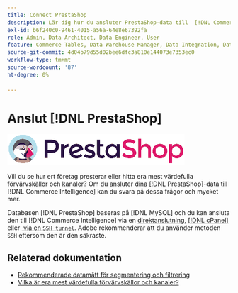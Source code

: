 ```yaml
---
title: Connect PrestaShop
description: Lär dig hur du ansluter PrestaShop-data till  [!DNL Commerce Intelligence].
exl-id: b6f240c0-9461-4015-a56a-64e8e67392fa
role: Admin, Data Architect, Data Engineer, User
feature: Commerce Tables, Data Warehouse Manager, Data Integration, Data Import/Export
source-git-commit: 4d04b79d55d02bee6dfc3a810e144073e7353ec0
workflow-type: tm+mt
source-wordcount: '87'
ht-degree: 0%

---
```


# Anslut [!DNL PrestaShop]

![PrestaShop-logotyp](../../../assets/Prestashop-logo.png)

Vill du se hur ert företag presterar eller hitta era mest värdefulla förvärvskällor och kanaler? Om du ansluter dina [!DNL PrestaShop]-data till [!DNL Commerce Intelligence] kan du svara på dessa frågor och mycket mer.

Databasen [!DNL PrestaShop] baseras på [!DNL MySQL] och du kan ansluta den till [!DNL Commerce Intelligence] via en [direktanslutning](../integrations/mysql-via-a-direct-connection.md), [[!DNL cPanel]](../integrations/mysql-via-cpanel.md) eller [&#x200B; via en `SSH tunnel`](../integrations/mysql-via-ssh-tunnel.md). Adobe rekommenderar att du använder metoden `SSH` eftersom den är den säkraste.

## Relaterad dokumentation

* [Rekommenderade datamått för segmentering och filtrering](../../../best-practices/segment-filter.md)
* [Vilka är era mest värdefulla förvärvskällor och kanaler?](../../analysis/most-value-source-channel.md)
